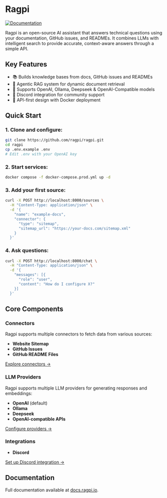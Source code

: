 # Ragpi

[![Documentation](https://img.shields.io/badge/docs-ragpi.io-blue)](https://docs.ragpi.io)

Ragpi is an open-source AI assistant that answers technical questions using your documentation, GitHub issues, and READMEs. It combines LLMs with intelligent search to provide accurate, context-aware answers through a simple API.

## Key Features

- 📚 Builds knowledge bases from docs, GitHub issues and READMEs
- 🤖 Agentic RAG system for dynamic document retrieval
- 🔌 Supports OpenAI, Ollama, Deepseek & OpenAI-Compatible models
- 💬 Discord integration for community support
- 🚀 API-first design with Docker deployment

## Quick Start

### 1. Clone and configure:

```bash
git clone https://github.com/ragpi/ragpi.git
cd ragpi
cp .env.example .env
# Edit .env with your OpenAI key
```

### 2. Start services:

```bash
docker compose -f docker-compose.prod.yml up -d
```

### 3. Add your first source:

```bash
curl -X POST http://localhost:8000/sources \
  -H "Content-Type: application/json" \
  -d '{
    "name": "example-docs",
    "connector": {
      "type": "sitemap",
      "sitemap_url": "https://your-docs.com/sitemap.xml"
    }
  }'
```

### 4. Ask questions:

```bash
curl -X POST http://localhost:8000/chat \
  -H "Content-Type: application/json" \
  -d '{
    "messages": [{
      "role": "user",
      "content": "How do I configure X?"
    }]
  }'
```

## Core Components

### Connectors

Ragpi supports multiple connectors to fetch data from various sources:

- **Website Sitemap**
- **GitHub Issues**
- **GitHub README Files**

[Explore connectors →](https://docs.ragpi.io/connectors)

### LLM Providers

Ragpi supports multiple LLM providers for generating responses and embeddings:

- **OpenAI** (default)
- **Ollama**
- **Deepseek**
- **OpenAI-compatible APIs**

[Configure providers →](https://docs.ragpi.io/providers/overview)

### Integrations

- **Discord**

[Set up Discord integration →](https://docs.ragpi.io/integrations/discord)

## Documentation

Full documentation available at [docs.ragpi.io](https://docs.ragpi.io).

